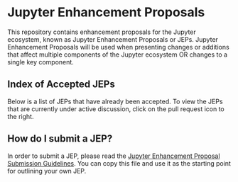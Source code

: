 # Jupyter Enhancement Proposals

This repository contains enhancement proposals for the Jupyter ecosystem, known as Jupyter Enhancement Proposals or JEPs. Jupyter Enhancement Proposals will be used when presenting changes or additions that affect multiple components of the Jupyter ecosystem OR changes to a single key component.

## Index of Accepted JEPs

Below is a list of JEPs that have already been accepted. To view the JEPs that are currently under active discussion, click on the pull request icon to the right.

## How do I submit a JEP?

In order to submit a JEP, please read the [Jupyter Enhancement Proposal Submission Guidelines](jupyter-enhancement-proposal-guidelines/jupyter-enhancement-proposal-guidelines.md). You can copy this file and use it as the starting point for outlining your own JEP.
